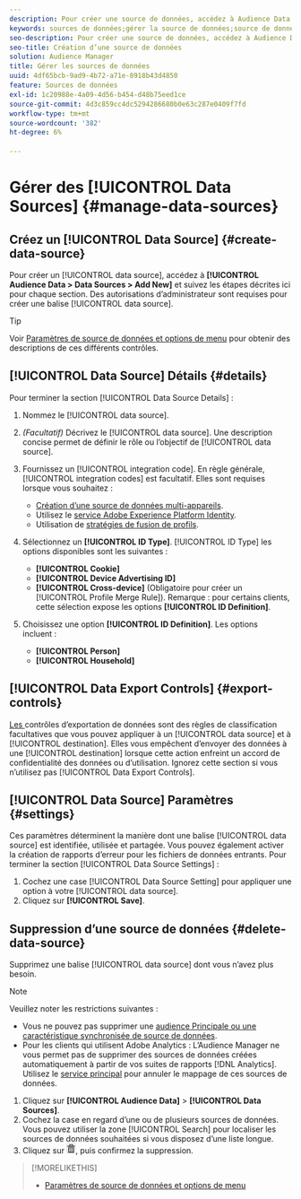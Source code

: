 ```yaml
---
description: Pour créer une source de données, accédez à Audience Data > Data Sources > Add New et suivez les étapes décrites ici pour chaque section. Des autorisations d’administrateur sont requises pour créer une source de données.
keywords: sources de données;gérer la source de données;source de données audience manager
seo-description: Pour créer une source de données, accédez à Audience Data > Data Sources > Add New et suivez les étapes décrites ici pour chaque section. Des autorisations d’administrateur sont requises pour créer une source de données.
seo-title: Création d’une source de données
solution: Audience Manager
title: Gérer les sources de données
uuid: 4df65bcb-9ad9-4b72-a71e-8918b43d4850
feature: Sources de données
exl-id: 1c20988e-4a09-4d56-b454-d48b75eed1ce
source-git-commit: 4d3c859cc4dc5294286680b0e63c287e0409f7fd
workflow-type: tm+mt
source-wordcount: '382'
ht-degree: 6%

---
```


# Gérer des [!UICONTROL Data Sources] {#manage-data-sources}

## Créez un [!UICONTROL Data Source] {#create-data-source}

Pour créer un [!UICONTROL data source], accédez à **[!UICONTROL Audience Data > Data Sources > Add New]** et suivez les étapes décrites ici pour chaque section. Des autorisations d’administrateur sont requises pour créer une balise [!UICONTROL data source].

<!-- create-datasource.xml -->

>[!TIP]
>
>Voir [Paramètres de source de données et options de menu](../features/datasources-list-and-settings.md#settings-menu-options) pour obtenir des descriptions de ces différents contrôles.

## [!UICONTROL Data Source] Détails {#details}

Pour terminer la section [!UICONTROL Data Source Details] :

1. Nommez le [!UICONTROL data source].
1. *(Facultatif)* Décrivez le  [!UICONTROL data source]. Une description concise permet de définir le rôle ou l’objectif de [!UICONTROL data source].
1. Fournissez un [!UICONTROL integration code]. En règle générale, [!UICONTROL integration codes] est facultatif. Elles sont requises lorsque vous souhaitez :

   * [Création d’une source de données multi-appareils](../features/profile-merge-rules/merge-rules-start.md#create-data-source).
   * Utilisez le [service Adobe Experience Platform Identity](https://docs.adobe.com/content/help/fr-FR/id-service/using/home.html).
   * Utilisation de [stratégies de fusion de profils](../features/profile-merge-rules/merge-rules-start.md).

1. Sélectionnez un **[!UICONTROL ID Type]**. [!UICONTROL ID Type] les options disponibles sont les suivantes :

   * **[!UICONTROL Cookie]**
   * **[!UICONTROL Device Advertising ID]**
   * **[!UICONTROL Cross-device]** (Obligatoire pour créer un  [!UICONTROL Profile Merge Rule]). Remarque : pour certains clients, cette sélection expose les options **[!UICONTROL ID Definition]**.

1. Choisissez une option **[!UICONTROL ID Definition]**. Les options incluent :

   * **[!UICONTROL Person]**
   * **[!UICONTROL Household]**

## [!UICONTROL Data Export Controls] {#export-controls}

[Les ](../features/data-export-controls.md) contrôles d’exportation de données sont des règles de classification facultatives que vous pouvez appliquer à un  [!UICONTROL data source] et à  [!UICONTROL destination]. Elles vous empêchent d’envoyer des données à une [!UICONTROL destination] lorsque cette action enfreint un accord de confidentialité des données ou d’utilisation. Ignorez cette section si vous n’utilisez pas [!UICONTROL Data Export Controls].

## [!UICONTROL Data Source] Paramètres {#settings}

Ces paramètres déterminent la manière dont une balise [!UICONTROL data source] est identifiée, utilisée et partagée. Vous pouvez également activer la création de rapports d’erreur pour les fichiers de données entrants. Pour terminer la section [!UICONTROL Data Source Settings] :

1. Cochez une case [!UICONTROL Data Source Setting] pour appliquer une option à votre [!UICONTROL data source].
2. Cliquez sur **[!UICONTROL Save]**.

## Suppression d’une source de données {#delete-data-source}

<!-- t_datasource_delete.xml -->

Supprimez une balise [!UICONTROL data source] dont vous n’avez plus besoin.

>[!NOTE]
>
>Veuillez noter les restrictions suivantes :
>
>* Vous ne pouvez pas supprimer une [audience Principale ou une caractéristique synchronisée de source de données](../features/traits/client-activity-synced-audience-traits.md).
>* Pour les clients qui utilisent Adobe Analytics : L’Audience Manager ne vous permet pas de supprimer des sources de données créées automatiquement à partir de vos suites de rapports [!DNL Analytics]. Utilisez le [service principal](https://docs.adobe.com/content/help/en/core-services/interface/about-core-services/core-services-landing.html) pour annuler le mappage de ces sources de données.


1. Cliquez sur **[!UICONTROL Audience Data]** > **[!UICONTROL Data Sources]**.
1. Cochez la case en regard d’une ou de plusieurs sources de données.
Vous pouvez utiliser la zone [!UICONTROL Search] pour localiser les sources de données souhaitées si vous disposez d’une liste longue.
1. Cliquez sur ![](assets/icon_trash.png), puis confirmez la suppression.


>[!MORELIKETHIS]
>
>* [Paramètres de source de données et options de menu](../features/datasources-list-and-settings.md#settings-menu-options)

